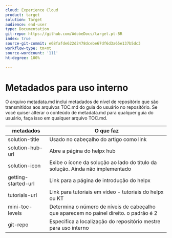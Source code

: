 ```yaml
---
cloud: Experience Cloud
product: target
solution: Target
audience: end-user
type: Documentation
git-repo: https://github.com/AdobeDocs/target.pt-BR
index: true
source-git-commit: e68fafde622d2478dcebe67df6d3a65e137b5dc3
workflow-type: tm+mt
source-wordcount: '111'
ht-degree: 100%

---
```



# Metadados para uso interno

O arquivo metadata.md inclui metadados de nível de repositório que são transmitidos aos arquivos TOC.md do guia do usuário no repositório. Se você quiser alterar o conteúdo de metadata.md para qualquer guia do usuário, faça isso em qualquer arquivo TOC.md.

| metadados | O que faz |
|--- |--- |
| solution-title | Usado no cabeçalho do artigo como link |
| solution-hub-url | Abre a página do helpx hub |
| solution-icon | Exibe o ícone da solução ao lado do título da solução. Ainda não implementado |
| getting-started-url | Link para a página de introdução do helpx |
| tutorials-url | Link para tutoriais em vídeo - tutoriais do helpx ou KT |
| mini-toc-levels | Determina o número de níveis de cabeçalho que aparecem no painel direito. o padrão é 2 |
| git-repo | Especifica a localização do repositório mestre para uso interno |
